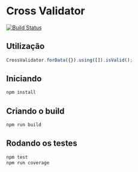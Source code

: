 # Cross Validator

[![Build Status](https://travis-ci.org/4data/cross-validator.svg)](https://travis-ci.org/4data/cross-validator)

## Utilização
```javascript
CrossValidator.forData({}).using([]).isValid();
```

## Iniciando
```bash
npm install
```

## Criando o build
```bash
npm run build
```

## Rodando os testes
```bash
npm test
npm run coverage 
```